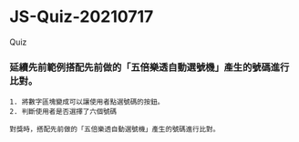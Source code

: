 # JS-Quiz-20210717

Quiz

### 延續先前範例搭配先前做的「五倍樂透⾃動選號機」產⽣的號碼進⾏比對。

    1. 將數字區塊變成可以讓使⽤者點選號碼的按鈕。
    2. 判斷使⽤者是否選擇了六個號碼

    對獎時，搭配先前做的「五倍樂透⾃動選號機」產⽣的號碼進⾏比對。
